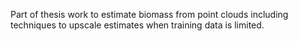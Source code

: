 Part of thesis work to estimate biomass from point clouds including techniques to upscale estimates when training data is limited.